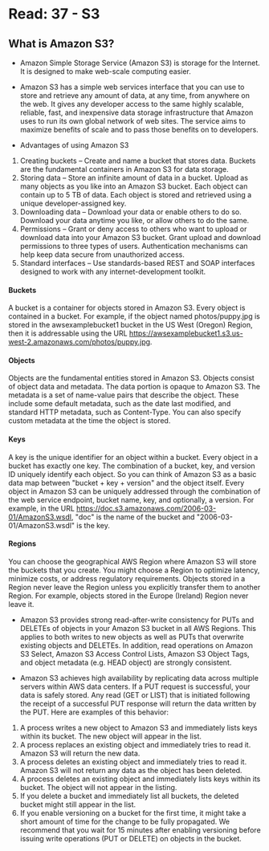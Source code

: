 # Read: 37 - S3

## What is Amazon S3?

* Amazon Simple Storage Service (Amazon S3) is storage for the Internet. It is designed to make web-scale computing easier.

* Amazon S3 has a simple web services interface that you can use to store and retrieve any amount of data, at any time, from anywhere on the web. It gives any developer access to the same highly scalable, reliable, fast, and inexpensive data storage infrastructure that Amazon uses to run its own global network of web sites. The service aims to maximize benefits of scale and to pass those benefits on to developers.

* Advantages of using Amazon S3

1. Creating buckets – Create and name a bucket that stores data. Buckets are the fundamental containers in Amazon S3 for data storage.
2. Storing data – Store an infinite amount of data in a bucket. Upload as many objects as you like into an Amazon S3 bucket. Each object can contain up to 5 TB of data. Each object is stored and retrieved using a unique developer-assigned key.
3. Downloading data – Download your data or enable others to do so. Download your data anytime you like, or allow others to do the same.
4. Permissions – Grant or deny access to others who want to upload or download data into your Amazon S3 bucket. Grant upload and download permissions to three types of users. Authentication mechanisms can help keep data secure from unauthorized access.
5. Standard interfaces – Use standards-based REST and SOAP interfaces designed to work with any internet-development toolkit.

#### Buckets
A bucket is a container for objects stored in Amazon S3. Every object is contained in a bucket. For example, if the object named photos/puppy.jpg is stored in the awsexamplebucket1 bucket in the US West (Oregon) Region, then it is addressable using the URL https://awsexamplebucket1.s3.us-west-2.amazonaws.com/photos/puppy.jpg.

#### Objects
Objects are the fundamental entities stored in Amazon S3. Objects consist of object data and metadata. The data portion is opaque to Amazon S3. The metadata is a set of name-value pairs that describe the object. These include some default metadata, such as the date last modified, and standard HTTP metadata, such as Content-Type. You can also specify custom metadata at the time the object is stored.

#### Keys
A key is the unique identifier for an object within a bucket. Every object in a bucket has exactly one key. The combination of a bucket, key, and version ID uniquely identify each object. So you can think of Amazon S3 as a basic data map between "bucket + key + version" and the object itself. Every object in Amazon S3 can be uniquely addressed through the combination of the web service endpoint, bucket name, key, and optionally, a version. For example, in the URL https://doc.s3.amazonaws.com/2006-03-01/AmazonS3.wsdl, "doc" is the name of the bucket and "2006-03-01/AmazonS3.wsdl" is the key.

#### Regions
You can choose the geographical AWS Region where Amazon S3 will store the buckets that you create. You might choose a Region to optimize latency, minimize costs, or address regulatory requirements. Objects stored in a Region never leave the Region unless you explicitly transfer them to another Region. For example, objects stored in the Europe (Ireland) Region never leave it.


* Amazon S3 provides strong read-after-write consistency for PUTs and DELETEs of objects in your Amazon S3 bucket in all AWS Regions. This applies to both writes to new objects as well as PUTs that overwrite existing objects and DELETEs. In addition, read operations on Amazon S3 Select, Amazon S3 Access Control Lists, Amazon S3 Object Tags, and object metadata (e.g. HEAD object) are strongly consistent.

* Amazon S3 achieves high availability by replicating data across multiple servers within AWS data centers. If a PUT request is successful, your data is safely stored. Any read (GET or LIST) that is initiated following the receipt of a successful PUT response will return the data written by the PUT. Here are examples of this behavior:

1. A process writes a new object to Amazon S3 and immediately lists keys within its bucket. The new object will appear in the list.
2. A process replaces an existing object and immediately tries to read it. Amazon S3 will return the new data.
3. A process deletes an existing object and immediately tries to read it. Amazon S3 will not return any data as the object has been deleted.
4. A process deletes an existing object and immediately lists keys within its bucket. The object will not appear in the listing.
5. If you delete a bucket and immediately list all buckets, the deleted bucket might still appear in the list.
6. If you enable versioning on a bucket for the first time, it might take a short amount of time for the change to be fully propagated. We recommend that you wait for 15 minutes after enabling versioning before issuing write operations (PUT or DELETE) on objects in the bucket.